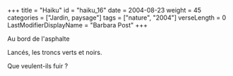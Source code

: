 +++
title = "Haiku"
id = "haiku_16"
date = 2004-08-23
weight = 45
categories = ["Jardin, paysage"]
tags = ["nature", "2004"]
verseLength = 0
LastModifierDisplayName = "Barbara Post"
+++

Au bord de l'asphalte

Lancés, les troncs verts et noirs.

Que veulent-ils fuir ?
